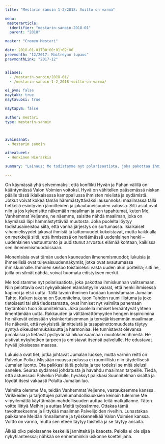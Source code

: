 ```yaml
---
title: "Mestarin sanoin 1-2/2018: Voitto on varma"

menu:
 masterarticle:
  identifier: "mestarin-sanoin-2018-01"
  parent: "2018"

master: "Cremen Mestari"

date: 2018-01-01T00:00:01+02:00
prevmonth: "12/2017: Maitreyan lupaus"
prevmonthLink: "2017-12"


aliases:
  - /mestarin-sanoin/2018-01/
  - /mestarin-sanoin-1-2_2018-voitto-on-varma/

ei_pvm: false
naytakk: true
naytavuosi: true

naytapvm: false

author: mestari
type: mestarin-sanoin



avainsanat:
 - Mestarin sanoin

aihealueet:
 - Henkinen Hierarkia

summary: "Lainaus: Me todistamme nyt polarisaatiota, joka pakottaa ihmiskunnan valitsemaan. Niin pelottavia ovat nykyaikaisen elämäntyylin vaarat, että henki ihmisessä kapinoi ja etsii uutta. Tällä tavoin ihminen tuodaan tunnistamaan Jumalan Tahto."

---
```

<p>On käymässä yhä selvemmäksi, että konflikti Hyvän ja Pahan välillä on kääntymässä Valon Voimien voitoksi. Hyvä on vähitellen pääsemässä niskan päälle tässä ikiaikaisessa kamppailussa ihmisten mielistä ja sydämistä. Jotkut voivat kokea tämän hämmästyttäväksi lausunnoksi maailmassa tällä hetkellä esiintyvien jännitteiden ja jakautuneisuuden valossa. Silti asiat ovat niin ja jos kykenisitte näkemään maailman ja sen tapahtumat, kuten Me, Vanhemmat Veljenne, ne näemme, saisitte nähdä maailman, joka on käymässä läpi hämmästyttävää muutosta. Joka puolelta löytyy todistusaineistoa siitä, että vanha järjestys on sortumassa. Ikiaikaiset vihamielisyydet jakavat ihmisiä ja laittomuudet kukoistavat, mutta kaikkialla on merkkejä siitä, että ihmisessä on heräämässä uudenlainen henki – uudenlainen vastuuntunto ja uudistunut arvostus elämää kohtaan, kaikissa sen ilmenemismuodoissaan.</p>

<p>Monenlaisia ovat tämän uuden kauneuden ilmenemismuodot; lukuisia ja ihmeellisiä ovat tulevaisuudennäkymät, jotka ovat avautumassa ihmiskunnalle. Ihminen seisoo toistaiseksi vasta uuden alun porteilla; silti ne, joilla on silmät nähdä, voivat huomata edistyksen merkit.</p>

<p>Me todistamme nyt polarisaatiota, joka pakottaa ihmiskunnan valitsemaan. Niin pelottavia ovat nykyaikaisen elämäntyylin vaarat, että henki ihmisessä kapinoi ja etsii uutta. Tällä tavoin ihminen tuodaan tunnistamaan Jumalan Tahto. Kaiken takana on Suunnitelma, tuon Tahdon ruumiillistuma ja joko tietoisesti tai sitä tiedostamatta, ovat ihmiset nyt valmiita panemaan täytäntöön tuon Suunnitelman. Joka puolella ihmiset kerääntyvät yhteen ilmentämään uutta. Rakkauden ja välttämättömyyden hengen inspiroimina he näkevät edessään yksinkertaisemman ja tervejärkisemmän maailmaan. He näkevät, että nykyisistä jännitteistä ja tasapainottomuudesta täytyy syntyä oikeudenmukaisuutta ja harmoniaa. He tunnistavat olevansa jumalaisia ja tietävät pystyvänsä aikaansaamaan muutoksen ihmeitä. He aistivat nykyhetken tarpeen ja omistavat itsensä palvelulle. He edustavat hyvää jokaisessa maassa.</p>

<p>Lukuisia ovat tiet, jotka johtavat Jumalan luokse, mutta varmin reitti on Palvelun Polku. Missään muussa polussa ei ruumiillistu niin täydellisesti Jumalan luonto. Ota paikkasi tältä polulta ja tee todeksi se mitä sielusi sanelee. Seuraa sydämesi johdatusta ja havahdu maailman tarpeille. Tiedä, että astuessasi Palvelun Polulle, hyväksyt paikkasi Suunnitelman sisältä ja löydät itsesi vakaasti Polulta Jumalan luo.</p>

<p>Valmiita olemme Me, teidän Vanhemmat Veljenne, vastauksemme kanssa. Virikkeiden ja tarjottujen palvelumahdollisuuksien keinoin tulemme Me viipyilemättä käyttämään mahdollisuuden auttaa teitä matkallanne. Täten voitte liittyä Meihin ja auttaa Meitä työssämme. Ottakaa tämä tavoitteeksenne ja liittykää maailman Palvelijoiden riveihin. Lunastakaa paikkanne Meidän rinnallamme ja työskennelkää Valon Voimien kanssa. Voitto on varma, mutta sen eteen täytyy taistella ja se täytyy ansaita.</p>

<p>Älkää olko peloissanne keskellä jännitteitä ja kaaosta. Pelolla ei ole sijaa nykytilanteessa; nähkää se ennemminkin uskonne koettelijana.</p>